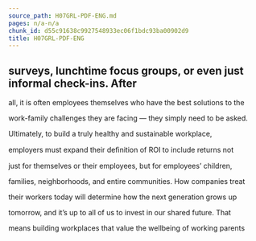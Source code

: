 ```yaml
---
source_path: H07GRL-PDF-ENG.md
pages: n/a-n/a
chunk_id: d55c91638c9927548933ec06f1bdc93ba00902d9
title: H07GRL-PDF-ENG
---
```

## surveys, lunchtime focus groups, or even just informal check-ins. After

all, it is often employees themselves who have the best solutions to the

work-family challenges they are facing — they simply need to be asked.

Ultimately, to build a truly healthy and sustainable workplace,

employers must expand their deﬁnition of ROI to include returns not

just for themselves or their employees, but for employees’ children,

families, neighborhoods, and entire communities. How companies treat

their workers today will determine how the next generation grows up

tomorrow, and it’s up to all of us to invest in our shared future. That

means building workplaces that value the wellbeing of working parents

